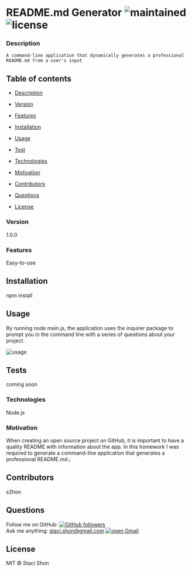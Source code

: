 
# README.md Generator ![maintained](https://img.shields.io/maintenance/true/2020) ![license](https://img.shields.io/badge/license-MIT-blue)

### Description
    A command-line application that dynamically generates a professional README.md from a user's input

## Table of contents
* [Description](#Description)
* [Version](#Version)

* [Features](#Features)
* [Installation](#Installation)
* [Usage](#Usage)
* [Test](#Test)

* [Technologies](#Technologies)
* [Motivation](#Motivation)
* [Contributors](#Contributors)
* [Questions](#Questions)
* [License](#License)


### Version 
1.0.0

### Features
Easy-to-use

## Installation
npm install

## Usage
By running node main.js, the application uses the inquirer package to prompt you in the command line with a series of questions about your project.

![usage](screenshot.gif)

## Tests
coming soon

### Technologies
Node.js

### Motivation
When creating an open source project on GitHub, it is important to have a quality README with information about the app. In this homework I was required to generate a command-line application that generates a professional README.md.;

## Contributors

s2hon

## Questions
Follow me on GitHub: <a href="https://github.com/s2hon" target="_blank">![GitHub followers](https://img.shields.io/github/followers/s2hon?label=click%20to%20connect&style=social)</a></br>
Ask me anything: staci.shon@gmail.com <a href="https://www.gmail.com" target="_blank">![open Gmail](https://img.shields.io/badge/open-Gmail-red?style=for-the-badge)</a> 

## License
MIT © Staci Shon 

